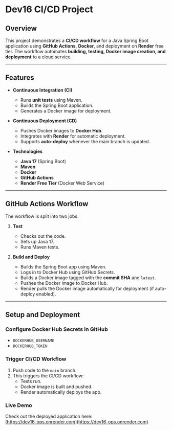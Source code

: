 # Dev16 CI/CD Project

## Overview
This project demonstrates a **CI/CD workflow** for a Java Spring Boot application using **GitHub Actions**, **Docker**, and deployment on **Render** free tier. The workflow automates **building, testing, Docker image creation, and deployment** to a cloud service.

---

## Features

- **Continuous Integration (CI)**
  - Runs **unit tests** using Maven.
  - Builds the Spring Boot application.
  - Generates a Docker image for deployment.

- **Continuous Deployment (CD)**
  - Pushes Docker images to **Docker Hub**.
  - Integrates with **Render** for automatic deployment.
  - Supports **auto-deploy** whenever the main branch is updated.

- **Technologies**
  - **Java 17** (Spring Boot)
  - **Maven**
  - **Docker**
  - **GitHub Actions**
  - **Render Free Tier** (Docker Web Service)

---

## GitHub Actions Workflow

The workflow is split into two jobs:

1. **Test**
   - Checks out the code.
   - Sets up Java 17.
   - Runs Maven tests.

2. **Build and Deploy**
   - Builds the Spring Boot app using Maven.
   - Logs in to Docker Hub using GitHub Secrets.
   - Builds a Docker image tagged with the **commit SHA** and `latest`.
   - Pushes the Docker image to Docker Hub.
   - Render pulls the Docker image automatically for deployment (if auto-deploy enabled).

---

## Setup and Deployment

### Configure Docker Hub Secrets in GitHub
- `DOCKERHUB_USERNAME`
- `DOCKERHUB_TOKEN`

### Trigger CI/CD Workflow
1. Push code to the `main` branch.
2. This triggers the CI/CD workflow:
   - Tests run.
   - Docker image is built and pushed.
   - Render automatically deploys the app.

### Live Demo
Check out the deployed application here:  
[https://dev16-ops.onrender.com](https://dev16-ops.onrender.com)
